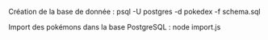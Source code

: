 Création de la base de donnée :
psql -U postgres -d pokedex -f schema.sql

Import des pokémons dans la base PostgreSQL :
node import.js
